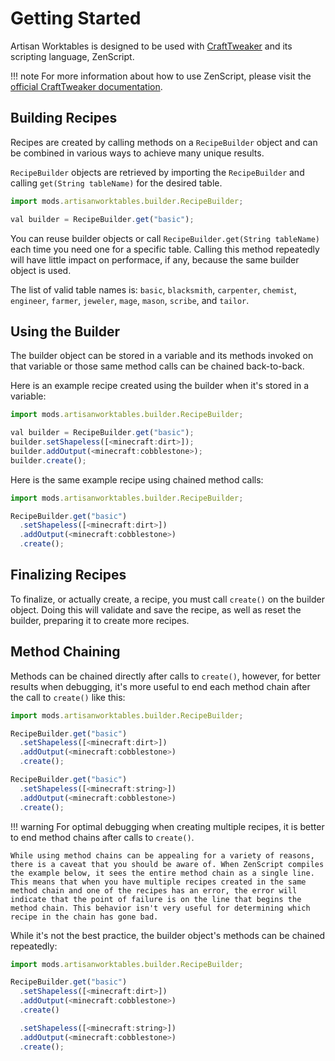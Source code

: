 # Getting Started

Artisan Worktables is designed to be used with [CraftTweaker](https://minecraft.curseforge.com/projects/crafttweaker) and its scripting language, ZenScript.

!!! note
    For more information about how to use ZenScript, please visit the [official CraftTweaker documentation](http://crafttweaker.readthedocs.io/en/latest/#).

## Building Recipes

Recipes are created by calling methods on a `RecipeBuilder` object and can be combined in various ways to achieve many unique results.

`RecipeBuilder` objects are retrieved by importing the `RecipeBuilder` and calling `get(String tableName)` for the desired table.

```js
import mods.artisanworktables.builder.RecipeBuilder;

val builder = RecipeBuilder.get("basic");
```

You can reuse builder objects or call `RecipeBuilder.get(String tableName)` each time you need one for a specific table. Calling this method repeatedly will have little impact on performace, if any, because the same builder object is used.

The list of valid table names is: `basic`, `blacksmith`, `carpenter`, `chemist`, `engineer`, `farmer`, `jeweler`, `mage`, `mason`, `scribe`, and `tailor`.

## Using the Builder

The builder object can be stored in a variable and its methods invoked on that variable or those same method calls can be chained back-to-back.

Here is an example recipe created using the builder when it's stored in a variable:

```js
import mods.artisanworktables.builder.RecipeBuilder;

val builder = RecipeBuilder.get("basic");
builder.setShapeless([<minecraft:dirt>]);
builder.addOutput(<minecraft:cobblestone>);
builder.create();
```

Here is the same example recipe using chained method calls:

```js
import mods.artisanworktables.builder.RecipeBuilder;

RecipeBuilder.get("basic")
  .setShapeless([<minecraft:dirt>])
  .addOutput(<minecraft:cobblestone>)
  .create();
```

## Finalizing Recipes

To finalize, or actually create, a recipe, you must call `create()` on the builder object. Doing this will validate and save the recipe, as well as reset the builder, preparing it to create more recipes.

## Method Chaining

Methods can be chained directly after calls to `create()`, however, for better results when debugging, it's more useful to end each method chain after the call to `create()` like this:

```js
import mods.artisanworktables.builder.RecipeBuilder;

RecipeBuilder.get("basic")
  .setShapeless([<minecraft:dirt>])
  .addOutput(<minecraft:cobblestone>)
  .create();

RecipeBuilder.get("basic")
  .setShapeless([<minecraft:string>])
  .addOutput(<minecraft:cobblestone>)
  .create();
```

!!! warning
    For optimal debugging when creating multiple recipes, it is better to end method chains after calls to `create()`.

    While using method chains can be appealing for a variety of reasons, there is a caveat that you should be aware of. When ZenScript compiles the example below, it sees the entire method chain as a single line. This means that when you have multiple recipes created in the same method chain and one of the recipes has an error, the error will indicate that the point of failure is on the line that begins the method chain. This behavior isn't very useful for determining which recipe in the chain has gone bad.

While it's not the best practice, the builder object's methods can be chained repeatedly:

```js
import mods.artisanworktables.builder.RecipeBuilder;

RecipeBuilder.get("basic")
  .setShapeless([<minecraft:dirt>])
  .addOutput(<minecraft:cobblestone>)
  .create()

  .setShapeless([<minecraft:string>])
  .addOutput(<minecraft:cobblestone>)
  .create();
```

